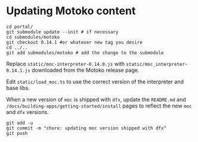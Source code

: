 # Updating Motoko content

```
cd portal/
git submodule update --init # if necessary
cd submodules/motoko
git checkout 0.14.1 #or whatever new tag you desire
cd ../..
git add submodules/motoko # add the change to the submodule
```
Replace `static/moc-interpreter-0.14.0.js` with `static/moc_interpreter-0.14.1.js` downloaded from the Motoko release page.

Edit `static/load_moc.ts` to use the correct version of the interpreter and base libs.
   
When a new version of `moc` is shipped with `dfx`, update the `README.md` and `/docs/building-apps/getting-started/install` pages to reflect the new `moc` and `dfx` versions.

```
git add -u
git commit -m "chore: updating moc version shipped with dfx"
git push
```
